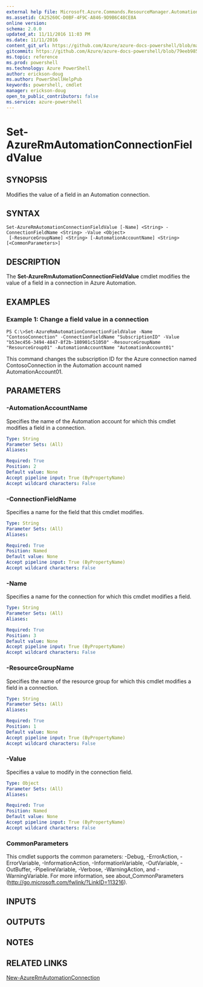 ```yaml
---
external help file: Microsoft.Azure.Commands.ResourceManager.Automation.dll-Help.xml
ms.assetid: CA25260C-D0BF-4F9C-A846-9D9B6C48CE8A
online version: 
schema: 2.0.0
updated_at: 11/11/2016 11:03 PM
ms.date: 11/11/2016
content_git_url: https://github.com/Azure/azure-docs-powershell/blob/master/azureps-cmdlets-docs/ResourceManager/AzureRM.Automation/v2.3.0/Set-AzureRMAutomationConnectionFieldValue.md
gitcommit: https://github.com/Azure/azure-docs-powershell/blob/79eeb985ea480979357fb4695832a0c3d29a48bf/azureps-cmdlets-docs/ResourceManager/AzureRM.Automation/v2.3.0/Set-AzureRMAutomationConnectionFieldValue.md
ms.topic: reference
ms.prod: powershell
ms.technology: Azure PowerShell
author: erickson-doug
ms.author: PowerShellHelpPub
keywords: powershell, cmdlet
manager: erickson-doug
open_to_public_contributors: false
ms.service: azure-powershell
---
```


# Set-AzureRmAutomationConnectionFieldValue

## SYNOPSIS
Modifies the value of a field in an Automation connection.

## SYNTAX

```
Set-AzureRmAutomationConnectionFieldValue [-Name] <String> -ConnectionFieldName <String> -Value <Object>
 [-ResourceGroupName] <String> [-AutomationAccountName] <String> [<CommonParameters>]
```

## DESCRIPTION
The **Set-AzureRmAutomationConnectionFieldValue** cmdlet modifies the value of a field in a connection in Azure Automation.

## EXAMPLES

### Example 1: Change a field value in a connection
```
PS C:\>Set-AzureRmAutomationConnectionFieldValue -Name "ContosoConnection" -ConnectionFieldName "SubscriptionID" -Value "b53ec456-3494-4847-8f2b-180901c51050" -ResourceGroupName "ResourceGroup01" -AutomationAccountName "AutomationAccount01"
```

This command changes the subscription ID for the Azure connection named ContosoConnection in the Automation account named AutomationAccount01.

## PARAMETERS

### -AutomationAccountName
Specifies the name of the Automation account for which this cmdlet modifies a field in a connection.

```yaml
Type: String
Parameter Sets: (All)
Aliases: 

Required: True
Position: 2
Default value: None
Accept pipeline input: True (ByPropertyName)
Accept wildcard characters: False
```

### -ConnectionFieldName
Specifies a name for the field that this cmdlet modifies.

```yaml
Type: String
Parameter Sets: (All)
Aliases: 

Required: True
Position: Named
Default value: None
Accept pipeline input: True (ByPropertyName)
Accept wildcard characters: False
```

### -Name
Specifies a name for the connection for which this cmdlet modifies a field.

```yaml
Type: String
Parameter Sets: (All)
Aliases: 

Required: True
Position: 3
Default value: None
Accept pipeline input: True (ByPropertyName)
Accept wildcard characters: False
```

### -ResourceGroupName
Specifies the name of the resource group for which this cmdlet modifies a field in a connection.

```yaml
Type: String
Parameter Sets: (All)
Aliases: 

Required: True
Position: 1
Default value: None
Accept pipeline input: True (ByPropertyName)
Accept wildcard characters: False
```

### -Value
Specifies a value to modify in the connection field.

```yaml
Type: Object
Parameter Sets: (All)
Aliases: 

Required: True
Position: Named
Default value: None
Accept pipeline input: True (ByPropertyName)
Accept wildcard characters: False
```

### CommonParameters
This cmdlet supports the common parameters: -Debug, -ErrorAction, -ErrorVariable, -InformationAction, -InformationVariable, -OutVariable, -OutBuffer, -PipelineVariable, -Verbose, -WarningAction, and -WarningVariable. For more information, see about_CommonParameters (http://go.microsoft.com/fwlink/?LinkID=113216).

## INPUTS

## OUTPUTS

## NOTES

## RELATED LINKS

[New-AzureRmAutomationConnection](xref:ResourceManager/AzureRM.Automation/v2.3.0/New-AzureRMAutomationConnection.md)


